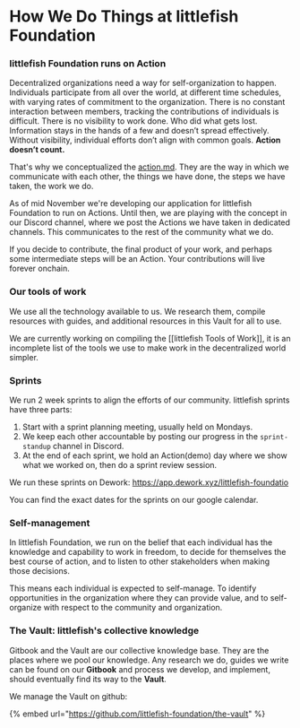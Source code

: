 # How We Do Things at littlefish Foundation

### littlefish Foundation runs on Action

Decentralized organizations need a way for self-organization to happen. Individuals participate from all over the world, at different time schedules, with varying rates of commitment to the organization. There is no constant interaction between members, tracking the contributions of individuals is difficult. There is no visibility to work done. Who did what gets lost. Information stays in the hands of a few and doesn’t spread effectively. Without visibility, individual efforts don’t align with common goals.  **Action doesn’t count.**&#x20;

That's why we conceptualized the [action.md](action.md "mention"). They are the way in which we communicate with each other, the things we have done, the steps we have taken, the work we do.

As of mid November we're developing our application for littlefish Foundation to run on Actions. Until then, we are playing with the concept in our Discord channel, where we post the Actions we have taken in dedicated channels. This communicates to the rest of the community what we do.

If you decide to contribute, the final product of your work, and perhaps some intermediate steps will be an Action. Your contributions will live forever onchain.

### Our tools of work

We use all the technology available to us. We research them, compile resources with guides, and additional resources in this Vault for all to use.

We are currently working on compiling the \[\[littlefish Tools of Work]], it is an incomplete list of the tools we use to make work in the decentralized world simpler.

### Sprints

We run 2 week sprints to align the efforts of our community. littlefish sprints have three parts:

1. Start with a sprint planning meeting, usually held on Mondays.
2. We keep each other accountable by posting our progress in the `sprint-standup` channel in Discord.
3. At the end of each sprint, we hold an Action(demo) day where we show what we worked on, then do a sprint review session.

We run these sprints on Dework: https://app.dework.xyz/littlefish-foundatio

You can find the exact dates for the sprints on our google calendar.

### Self-management

In littlefish Foundation, we run on the belief that each individual has the knowledge and capability to work in freedom, to decide for themselves the best course of action, and to listen to other stakeholders when making those decisions.

This means each individual is expected to self-manage. To identify opportunities in the organization where they can provide value, and to self-organize with respect to the community and organization.

### The Vault: littlefish's collective knowledge

Gitbook and the Vault are our collective knowledge base. They are the places where we pool our knowledge. Any research we do, guides we write can be found on our **Gitbook** and process we develop, and implement, should eventually find its way to the **Vault**.

We manage the Vault on github:

{% embed url="https://github.com/littlefish-foundation/the-vault" %}
